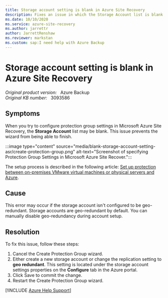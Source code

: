 ```yaml
---
title: Storage account setting is blank in Azure Site Recovery
description: Fixes an issue in which the Storage Account list is blank when you try to configure protection group settings in Azure Site Recovery.
ms.date: 10/10/2020
ms.service: azure-site-recovery
ms.author: jarrettr
author: JarrettRenshaw
ms.reviewer: markstan
ms.custom: sap:I need help with Azure Backup
---
```

# Storage account setting is blank in Azure Site Recovery

_Original product version:_ &nbsp; Azure Backup  
_Original KB number:_ &nbsp; 3093586

## Symptoms

When you try to configure protection group settings in Microsoft Azure Site Recovery, the **Storage Account** list may be blank. This issue prevents the wizard from being able to finish.

:::image type="content" source="media/blank-storage-account-setting-asr/create-protection-group.png" alt-text="Screenshot of specifying Protection Group Settings in Microsoft Azure Site Recover.":::

The setup process is described in the following article: [Set up protection between on-premises VMware virtual machines or physical servers and Azure](/azure/site-recovery/vmware-azure-tutorial).

## Cause

This error may occur if the storage account isn't configured to be geo-redundant. Storage accounts are geo-redundant by default. You can manually disable geo-redundancy during account setup.

## Resolution

To fix this issue, follow these steps:

1. Cancel the Create Protection Group wizard.
2. Either create a new storage account or change the replication setting to **geo redundant**. This setting is located under the storage account settings properties on the **Configure** tab in the Azure portal.
3. Click Save to commit the change.
4. Restart the Create Protection Group wizard.

[!INCLUDE [Azure Help Support](../../../includes/azure-help-support.md)]
